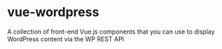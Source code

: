 # vue-wordpress
A collection of front-end Vue.js components that you can use to display WordPress content via the WP REST API
